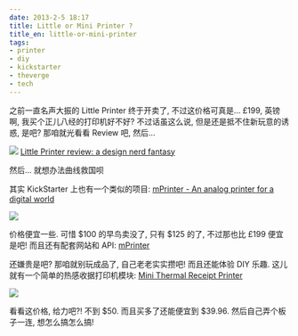 ```yaml
---
date: 2013-2-5 18:17
title: Little or Mini Printer ?
title_en: little-or-mini-printer
tags:
- printer
- diy
- kickstarter
- theverge
- tech
---
```


之前一直名声大振的 Little Printer 终于开卖了, 不过这价格可真是... £199, 英镑啊, 我买个正儿八经的打印机好不好? 不过话虽这么说, 但是还是抵不住新玩意的诱惑, 是吧? 那咱就光看看 Review 吧, 然后…

![](https://dl.dropbox.com/u/172923/ScriptogramImages/images/201302051800/P1020063_verge_super_wide.png)
[Little Printer review: a design nerd fantasy](http://www.theverge.com/2013/1/29/3927228/little-printer-review)

然后… 就想办法曲线救国呗

其实 KickStarter 上也有一个类似的项目: [mPrinter - An analog printer for a digital world](http://www.kickstarter.com/projects/1953425088/mprinter-an-analog-printer-for-a-digital-world) 

![](https://dl.dropbox.com/u/172923/ScriptogramImages/images/201302051800/image-188025-full.jpg)

价格便宜一些. 可惜 $100 的早鸟卖没了, 只有 $125 的了, 不过那也比 £199 便宜是吧! 而且还有配套网站和 API: [mPrinter](http://themprinter.com)

还嫌贵是吧? 那咱就别玩成品了, 自己老老实实攒吧! 而且还能体验 DIY 乐趣. 这儿就有一个简单的热感收据打印机模块: [Mini Thermal Receipt Printer](https://www.adafruit.com/products/597)

![](https://dl.dropbox.com/u/172923/ScriptogramImages/images/201302051800/thermalprinter_MED.jpg)

看看这价格, 给力吧?! 不到 $50. 而且买多了还能便宜到 $39.96. 然后自己弄个板子一连, 想怎么搞怎么搞!

